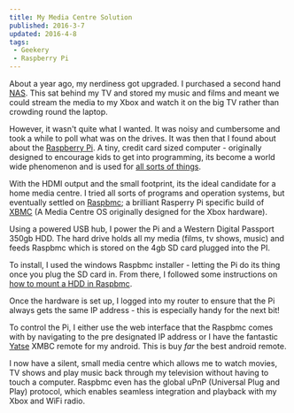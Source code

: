 ```yaml
---
title: My Media Centre Solution
published: 2016-3-7
updated: 2016-4-8
tags:
 - Geekery
 - Raspberry Pi
---
```


<p>About a year ago, my nerdiness got upgraded. I purchased a second hand <a href="http://www.qnap.com/useng/?lang=en-us&sn=862&c=1697&sc=1698&t=1701&n=6731">NAS</a>. This sat behind my TV and stored my music and films and meant we could stream the media to my Xbox and watch it on the big TV rather than crowding round the laptop.</p>

<p>However, it wasn't quite what I wanted. It was noisy and cumbersome and took a while to poll what was on the drives. It was then that I found about about the <a href="http://www.raspberrypi.org/">Raspberry Pi</a>. A tiny, credit card sized computer - originally designed to encourage kids to get into programming, its become a world wide phenomenon and is used for <a href="http://arstechnica.com/information-technology/2012/12/10-raspberry-pi-creations-that-show-how-amazing-the-tiny-pc-can-be/">all sorts of things</a>.</p>



<p>With the HDMI output and the small footprint, its the ideal candidate for a home media centre. I tried all sorts of programs and operation systems, but eventually settled on <a href="http://www.raspbmc.com/">Raspbmc</a>; a brilliant Rasperry Pi specific build of <a href="http://xbmc.org/">XBMC</a> (A Media Centre OS originally designed for the Xbox hardware).</p>



<p>Using a powered USB hub, I power the Pi and a Western Digital Passport 350gb HDD. The hard drive holds all my media (films, tv shows, music) and feeds Raspbmc which is stored on the 4gb SD card plugged into the PI.</p>



<p>To install, I used the windows Raspbmc installer - letting the Pi do its thing once you plug the SD card in. From there, I followed some instructions on <a href="http://raspi.tv/2012/how-to-mount-and-use-a-usb-hard-disk-with-the-raspberry-pi">how to mount a HDD in Raspbmc</a>. </p>



<p>Once the hardware is set up, I logged into my router to ensure that the Pi always gets the same IP address - this is especially handy for the next bit!</p>



<p>To control the Pi, I either use the web interface that the Raspbmc comes with by navigating to the pre designated IP address or I have the fantastic <a href="https://play.google.com/store/apps/details?id=org.leetzone.android.yatsewidgetfree&hl=en">Yatse</a> XMBC remote for my android. This is buy <em>far</em> the best android remote.</p>



<p>I now have a silent, small media centre which allows me to watch movies, TV shows and play music back through my television without having to touch a computer. Raspbmc even has the global uPnP (Universal Plug and Play) protocol, which enables seamless integration and playback with my Xbox and WiFi radio.</p>